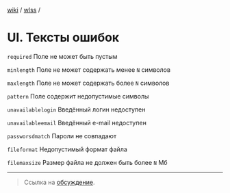 [wiki](../../README.md) / [wlss](./index.md) /


# UI. Тексты ошибок


`required`
Поле не может быть пустым

`minlength`
Поле не может содержать менее `N` символов

`maxlength`
Поле не может содержать более `N` символов

`pattern`
Поле содержит недопустимые символы

`unavailablelogin`
Введённый логин недоступен

`unavailableemail`
Введённый e-mail недоступен

`passworsdmatch`
Пароли не совпадают

`fileformat`
Недопустимый формат файла

`filemaxsize`
Размер файла не должен быть более `N` Мб

***

> Ссылка на [обсуждение](https://github.com/week-password/wisher/discussions/17).
